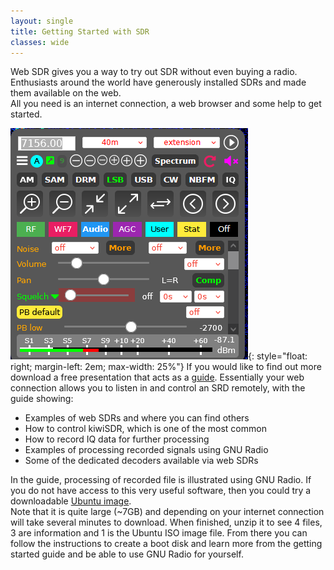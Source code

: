 ```yaml
---
layout: single
title: Getting Started with SDR
classes: wide
---
```

Web SDR gives you a way to try out SDR without even buying a radio. 
Enthusiasts around the world have generously installed SDRs and made them available on the web.  
All you need is an internet connection, a web browser and some help to get started.


![Image description](/assets/images/KiwiSDRControl.png){: style="float: right; margin-left: 2em; max-width: 25%"}
If you would like to find out more download a free presentation that acts as a [guide](/assets/pdf/WebSdr.pdf).
  Essentially your web connection allows you to listen in and control an SRD remotely, with the guide 
showing:
 * Examples of web SDRs and where you can find others
 * How to control kiwiSDR, which is one of the most common
 * How to record IQ data for further processing
 * Examples of processing recorded signals using GNU Radio
 * Some of the dedicated decoders available via web SDRs

In the guide, processing of recorded file is illustrated using GNU Radio.  If you do not have 
access to this very useful software, then you could try a downloadable [Ubuntu image](https://tinyurl.com/SDR-Starter).  
Note that it is quite large (~7GB) and depending on your internet connection will take several 
minutes to download.  When finished, unzip it to see 4 files, 3 are information and 1 is the 
Ubuntu ISO image file.  From there you can follow the instructions to create a boot disk and 
learn more from the getting started guide and be able to use GNU Radio for yourself.

<!-- skip this for now as I think it can be done better
# There is also a zip file download (~6GB) that is an Ubuntu ISO image that you can use ... 
The presentation also show how to record signals for further processing using GNU Radio.  
If you would like to learn more about that then download an Ubuntu live the [ISO image](https://drive.google.com/file/d/1MK9K7BvnH-R_97jZQC0n5P83CiIdzrke/view?usp=sharing) that has all that pre-installed.
It is quite large (~6GB) and depending on your internet connection will take several minutes to download.  
Once downloaded, unzip it to see 4 files, 3 are information and 1 is the Ubuntu ISO image file.  
From there you can follow the instructions to create a boot disk and learn more from the getting 
started guide and be able to use GNU Radio for yourself. -->